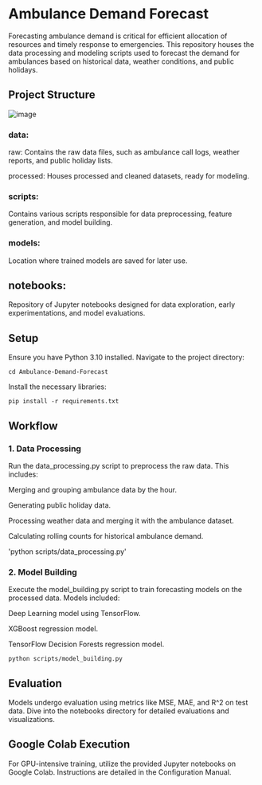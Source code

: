# Ambulance Demand Forecast

Forecasting ambulance demand is critical for efficient allocation of resources and timely response to emergencies. This repository houses the data processing and modeling scripts used to forecast the demand for ambulances based on historical data, weather conditions, and public holidays.

## Project Structure

![image](https://github.com/jjoonnees/Ambulance-Demand-Forecast/assets/91951551/e6668711-91f5-4e88-8b5b-60189371f16a)


### data:
raw: Contains the raw data files, such as ambulance call logs, weather reports, and public holiday lists.

processed: Houses processed and cleaned datasets, ready for modeling.
### scripts:
Contains various scripts responsible for data preprocessing, feature generation, and model building.
### models:
Location where trained models are saved for later use.
## notebooks:
Repository of Jupyter notebooks designed for data exploration, early experimentations, and model evaluations.

## Setup
Ensure you have Python 3.10 installed.
Navigate to the project directory: 

    cd Ambulance-Demand-Forecast
Install the necessary libraries: 

    pip install -r requirements.txt


## Workflow
### 1. Data Processing
Run the data_processing.py script to preprocess the raw data. This includes:

Merging and grouping ambulance data by the hour.

Generating public holiday data.

Processing weather data and merging it with the ambulance dataset.

Calculating rolling counts for historical ambulance demand.


'python scripts/data_processing.py'

### 2. Model Building
Execute the model_building.py script to train forecasting models on the processed data. Models included:

Deep Learning model using TensorFlow.

XGBoost regression model.

TensorFlow Decision Forests regression model.


    python scripts/model_building.py

## Evaluation
Models undergo evaluation using metrics like MSE, MAE, and R^2 on test data. Dive into the notebooks directory for detailed evaluations and visualizations.

## Google Colab Execution
For GPU-intensive training, utilize the provided Jupyter notebooks on Google Colab. Instructions are detailed in the Configuration Manual.
